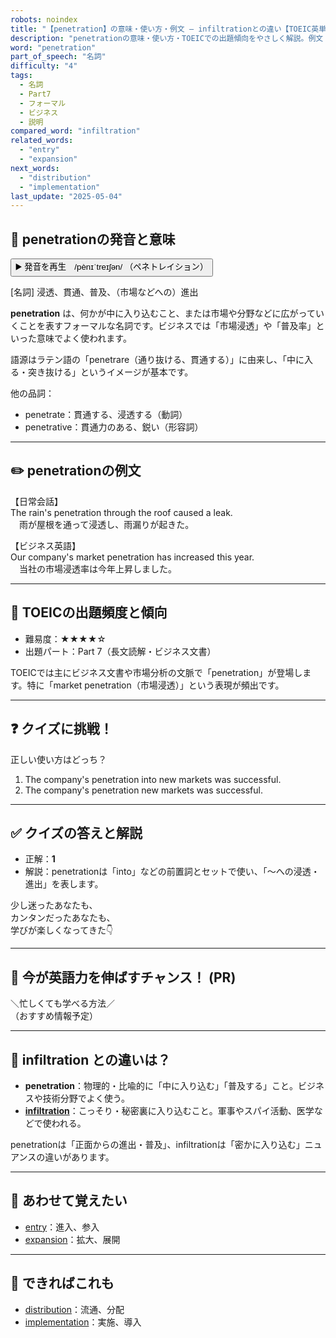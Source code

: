 ```yaml
---
robots: noindex
title: "【penetration】の意味・使い方・例文 ― infiltrationとの違い【TOEIC英単語】"
description: "penetrationの意味・使い方・TOEICでの出題傾向をやさしく解説。例文・クイズ付きでinfiltrationとの違いもわかりやすく学べます。"
word: "penetration"
part_of_speech: "名詞"
difficulty: "4"
tags:
  - 名詞
  - Part7
  - フォーマル
  - ビジネス
  - 説明
compared_word: "infiltration"
related_words:
  - "entry"
  - "expansion"
next_words:
  - "distribution"
  - "implementation"
last_update: "2025-05-04"
---
```


## 🔰 penetrationの発音と意味

<button class="play-audio" onclick="playTTS('penetration')">
  <span class="play-audio-main">
    ▶️ 発音を再生　/pènɪˈtreɪʃən/
  </span>
  <span class="play-audio-sub">
    （ペネトレイション）
  </span>
</button>

[名詞] 浸透、貫通、普及、（市場などへの）進出

**penetration** は、何かが中に入り込むこと、または市場や分野などに広がっていくことを表すフォーマルな名詞です。ビジネスでは「市場浸透」や「普及率」といった意味でよく使われます。

語源はラテン語の「penetrare（通り抜ける、貫通する）」に由来し、「中に入る・突き抜ける」というイメージが基本です。

他の品詞：  
- penetrate：貫通する、浸透する（動詞）
- penetrative：貫通力のある、鋭い（形容詞）

---

## ✏️ penetrationの例文

【日常会話】  
The rain's penetration through the roof caused a leak.  
　雨が屋根を通って浸透し、雨漏りが起きた。

【ビジネス英語】  
Our company's market penetration has increased this year.  
　当社の市場浸透率は今年上昇しました。

---

## 🎯 TOEICの出題頻度と傾向

- 難易度：★★★★☆
- 出題パート：Part 7（長文読解・ビジネス文書）

TOEICでは主にビジネス文書や市場分析の文脈で「penetration」が登場します。特に「market penetration（市場浸透）」という表現が頻出です。

---

## ❓ クイズに挑戦！

正しい使い方はどっち？

1. The company's penetration into new markets was successful.  
2. The company's penetration new markets was successful.

---

## ✅ クイズの答えと解説

- 正解：**1**
- 解説：penetrationは「into」などの前置詞とセットで使い、「～への浸透・進出」を表します。

少し迷ったあなたも、  
カンタンだったあなたも、  
学びが楽しくなってきた👇️

---

## 🚀 今が英語力を伸ばすチャンス！ (PR)

<div class="info-center">
＼忙しくても学べる方法／<br>  
（おすすめ情報予定）
</div>

---

## 🤔  infiltration との違いは？

- **penetration**：物理的・比喩的に「中に入り込む」「普及する」こと。ビジネスや技術分野でよく使う。
- **[infiltration](/infiltration)**：こっそり・秘密裏に入り込むこと。軍事やスパイ活動、医学などで使われる。

penetrationは「正面からの進出・普及」、infiltrationは「密かに入り込む」ニュアンスの違いがあります。

---

## 🧩 あわせて覚えたい

- [entry](/entry)：進入、参入
- [expansion](/expansion)：拡大、展開

---

## 📖 できればこれも

- [distribution](/distribution)：流通、分配
- [implementation](/implementation)：実施、導入
<!-- cvid: aid43_bid30 -->
